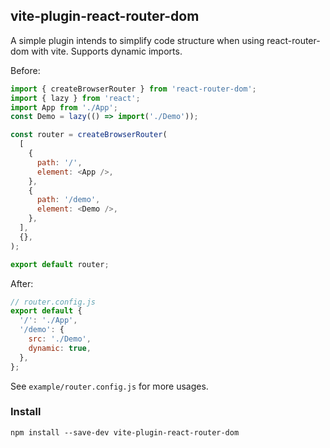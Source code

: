 ## vite-plugin-react-router-dom

A simple plugin intends to simplify code structure when using react-router-dom with vite. Supports dynamic imports.

Before:

```javascript
import { createBrowserRouter } from 'react-router-dom';
import { lazy } from 'react';
import App from './App';
const Demo = lazy(() => import('./Demo'));

const router = createBrowserRouter(
  [
    {
      path: '/',
      element: <App />,
    },
    {
      path: '/demo',
      element: <Demo />,
    },
  ],
  {},
);

export default router;
```

After:

```javascript
// router.config.js
export default {
  '/': './App',
  '/demo': {
    src: './Demo',
    dynamic: true,
  },
};
```

See `example/router.config.js` for more usages.

### Install

```
npm install --save-dev vite-plugin-react-router-dom
```
